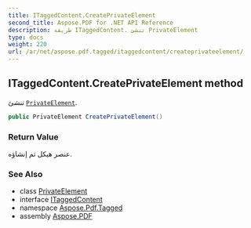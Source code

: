 ```yaml
---
title: ITaggedContent.CreatePrivateElement
second_title: Aspose.PDF for .NET API Reference
description: طريقة ITaggedContent. تنشئ PrivateElement
type: docs
weight: 220
url: /ar/net/aspose.pdf.tagged/itaggedcontent/createprivateelement/
---
```

## ITaggedContent.CreatePrivateElement method

تنشئ [`PrivateElement`](../../../aspose.pdf.logicalstructure/privateelement/).

```csharp
public PrivateElement CreatePrivateElement()
```

### Return Value

عنصر هيكل تم إنشاؤه.

### See Also

* class [PrivateElement](../../../aspose.pdf.logicalstructure/privateelement/)
* interface [ITaggedContent](../)
* namespace [Aspose.Pdf.Tagged](../../../aspose.pdf.tagged/)
* assembly [Aspose.PDF](../../../)